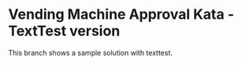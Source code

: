 # Vending Machine Approval Kata - TextTest version

This branch shows a sample solution with texttest.